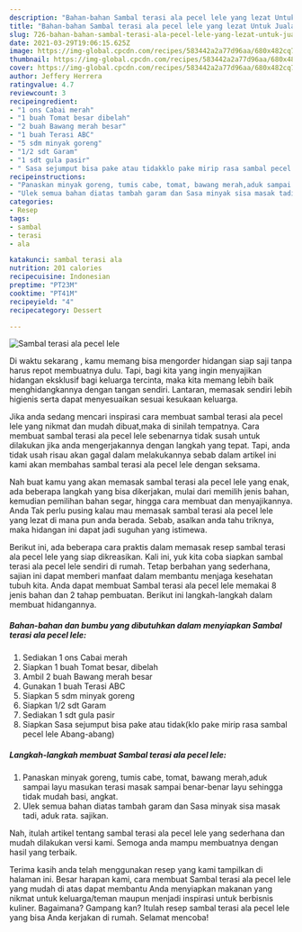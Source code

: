 ```yaml
---
description: "Bahan-bahan Sambal terasi ala pecel lele yang lezat Untuk Jualan"
title: "Bahan-bahan Sambal terasi ala pecel lele yang lezat Untuk Jualan"
slug: 726-bahan-bahan-sambal-terasi-ala-pecel-lele-yang-lezat-untuk-jualan
date: 2021-03-29T19:06:15.625Z
image: https://img-global.cpcdn.com/recipes/583442a2a77d96aa/680x482cq70/sambal-terasi-ala-pecel-lele-foto-resep-utama.jpg
thumbnail: https://img-global.cpcdn.com/recipes/583442a2a77d96aa/680x482cq70/sambal-terasi-ala-pecel-lele-foto-resep-utama.jpg
cover: https://img-global.cpcdn.com/recipes/583442a2a77d96aa/680x482cq70/sambal-terasi-ala-pecel-lele-foto-resep-utama.jpg
author: Jeffery Herrera
ratingvalue: 4.7
reviewcount: 3
recipeingredient:
- "1 ons Cabai merah"
- "1 buah Tomat besar dibelah"
- "2 buah Bawang merah besar"
- "1 buah Terasi ABC"
- "5 sdm minyak goreng"
- "1/2 sdt Garam"
- "1 sdt gula pasir"
- " Sasa sejumput bisa pake atau tidakklo pake mirip rasa sambal pecel lele Abangabang"
recipeinstructions:
- "Panaskan minyak goreng, tumis cabe, tomat, bawang merah,aduk sampai layu masukan terasi masak sampai benar-benar layu sehingga tidak mudah basi, angkat."
- "Ulek semua bahan diatas tambah garam dan Sasa minyak sisa masak tadi, aduk rata. sajikan."
categories:
- Resep
tags:
- sambal
- terasi
- ala

katakunci: sambal terasi ala 
nutrition: 201 calories
recipecuisine: Indonesian
preptime: "PT23M"
cooktime: "PT41M"
recipeyield: "4"
recipecategory: Dessert

---
```



![Sambal terasi ala pecel lele](https://img-global.cpcdn.com/recipes/583442a2a77d96aa/680x482cq70/sambal-terasi-ala-pecel-lele-foto-resep-utama.jpg)

Di waktu  sekarang , kamu memang bisa mengorder hidangan siap saji tanpa harus repot membuatnya dulu. Tapi, bagi kita yang ingin menyajikan hidangan eksklusif bagi keluarga tercinta, maka kita memang lebih baik menghidangkannya dengan tangan sendiri. Lantaran, memasak sendiri lebih higienis serta dapat menyesuaikan sesuai kesukaan keluarga.

Jika anda sedang mencari inspirasi cara membuat sambal terasi ala pecel lele yang nikmat dan mudah dibuat,maka di sinilah tempatnya. Cara membuat sambal terasi ala pecel lele  sebenarnya tidak susah untuk dilakukan jika anda mengerjakannya dengan langkah yang tepat. Tapi, anda tidak usah risau akan gagal dalam melakukannya 
sebab dalam artikel ini kami akan membahas sambal terasi ala pecel lele dengan seksama.  



Nah buat kamu yang akan memasak sambal terasi ala pecel lele yang enak, ada beberapa langkah yang bisa dikerjakan, mulai dari memilih jenis bahan, kemudian pemilihan bahan segar, hingga cara membuat dan menyajikannya. Anda Tak perlu pusing kalau mau memasak sambal terasi ala pecel lele yang lezat di mana pun anda berada. Sebab, asalkan anda  tahu triknya, maka hidangan ini dapat jadi suguhan yang istimewa.

Berikut ini, ada beberapa cara praktis  dalam memasak resep sambal terasi ala pecel lele yang siap dikreasikan. Kali ini, yuk kita coba siapkan sambal terasi ala pecel lele sendiri di rumah. Tetap berbahan yang sederhana, sajian ini dapat memberi manfaat dalam membantu menjaga kesehatan tubuh kita. Anda dapat membuat Sambal terasi ala pecel lele memakai 8 jenis bahan dan 2 tahap pembuatan. Berikut ini langkah-langkah dalam membuat hidangannya.

<!--inarticleads1-->

##### Bahan-bahan dan bumbu yang dibutuhkan dalam menyiapkan Sambal terasi ala pecel lele:

1. Sediakan 1 ons Cabai merah
1. Siapkan 1 buah Tomat besar, dibelah
1. Ambil 2 buah Bawang merah besar
1. Gunakan 1 buah Terasi ABC
1. Siapkan 5 sdm minyak goreng
1. Siapkan 1/2 sdt Garam
1. Sediakan 1 sdt gula pasir
1. Siapkan  Sasa sejumput bisa pake atau tidak(klo pake mirip rasa sambal pecel lele Abang-abang)




<!--inarticleads2-->

##### Langkah-langkah membuat Sambal terasi ala pecel lele:

1. Panaskan minyak goreng, tumis cabe, tomat, bawang merah,aduk sampai layu masukan terasi masak sampai benar-benar layu sehingga tidak mudah basi, angkat.
1. Ulek semua bahan diatas tambah garam dan Sasa minyak sisa masak tadi, aduk rata. sajikan.




Nah, itulah artikel tentang  sambal terasi ala pecel lele  yang sederhana dan mudah dilakukan versi kami. Semoga anda mampu membuatnya dengan hasil yang terbaik. 

Terima kasih anda telah menggunakan resep yang kami tampilkan di halaman ini. Besar harapan kami, cara membuat  Sambal terasi ala pecel lele yang mudah di atas dapat membantu Anda menyiapkan makanan yang nikmat untuk keluarga/teman maupun menjadi inspirasi untuk berbisnis kuliner. Bagaimana? Gampang kan? Itulah resep sambal terasi ala pecel lele yang bisa Anda kerjakan di rumah. Selamat mencoba!

